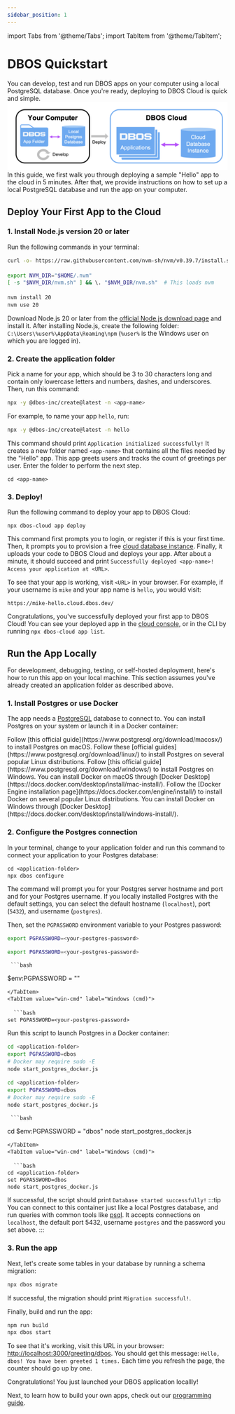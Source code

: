 ```yaml
---
sidebar_position: 1
---
```


import Tabs from '@theme/Tabs';
import TabItem from '@theme/TabItem';

# DBOS Quickstart

You can develop, test and run DBOS apps on your computer using a local PostgreSQL database. Once you're ready, deploying to DBOS Cloud is quick and simple.
![DBOS Development and Deployment Model](./assets/quickstart-diagram.png)
In this guide, we first walk you through deploying a sample "Hello" app to the cloud in 5 minutes. After that, we provide instructions on how to set up a local PostgreSQL database and run the app on your computer.

## Deploy Your First App to the Cloud

### 1. Install Node.js version 20 or later

<Tabs groupId="operating-systems">
<TabItem value="maclinux" label="macOS or Linux">
   Run the following commands in your terminal:

   ```bash
curl -o- https://raw.githubusercontent.com/nvm-sh/nvm/v0.39.7/install.sh | bash

export NVM_DIR="$HOME/.nvm"
[ -s "$NVM_DIR/nvm.sh" ] && \. "$NVM_DIR/nvm.sh"  # This loads nvm

nvm install 20
nvm use 20
   ```
</TabItem>
<TabItem value="win-ps" label="Windows">

Download Node.js 20 or later from the [official Node.js download page](https://nodejs.org/en/download) and install it.
After installing Node.js, create the following folder: `C:\Users\%user%\AppData\Roaming\npm`
(`%user%` is the Windows user on which you are logged in).
</TabItem>
</Tabs>

### 2. Create the application folder

Pick a name for your app, which should be 3 to 30 characters long and contain only lowercase letters and numbers, dashes, and underscores. Then, run this command:

```bash
npx -y @dbos-inc/create@latest -n <app-name>
```

For example, to name your app `hello`, run:
   ```bash
npx -y @dbos-inc/create@latest -n hello
   ```

This command should print `Application initialized successfully!` It creates a new folder named `<app-name>` that contains all the files needed by the "Hello" app. This app greets users and tracks the count of greetings per user. Enter the folder to perform the next step.

```
cd <app-name>
```

### 3. Deploy!

Run the following command to deploy your app to DBOS Cloud:
```
npx dbos-cloud app deploy
```

This command first prompts you to login, or register if this is your first time. Then, it prompts you to provision a free [cloud database instance](../cloud-tutorials/database-management.md). Finally, it uploads your code to DBOS Cloud and deploys your app. After about a minute, it should succeed and print `Successfully deployed <app-name>! Access your application at <URL>`.

To see that your app is working, visit `<URL>` in your browser. For example, if your username is `mike` and your app name is `hello`, you would visit:
```
https://mike-hello.cloud.dbos.dev/
```

Congratulations, you've successfully deployed your first app to DBOS Cloud! You can see your deployed app in the [cloud console](https://console.dbos.dev/), or in the CLI by running `npx dbos-cloud app list`.


## Run the App Locally

For development, debugging, testing, or self-hosted deployment, here's how to run this app on your local machine. This section assumes you've already created an application folder as described above.

### 1. Install Postgres or use Docker

The app needs a [PostgreSQL](https://www.postgresql.org/) database to connect to. You can install Postgres on your system or launch it in a Docker container:

<Tabs groupId="postgres-or-docker">
   <TabItem value="postgres" label="Install Postgres Locally">
   <Tabs groupId="operating-systems">
      <TabItem value="mac" label="macOS">
         Follow [this official guide](https://www.postgresql.org/download/macosx/) to install Postgres on macOS.
      </TabItem>
      <TabItem value="linux" label="Linux">
         Follow these [official guides](https://www.postgresql.org/download/linux/) to install Postgres on several popular Linux distributions.
      </TabItem>
      <TabItem value="win-ps" label="Windows">
         Follow [this official guide](https://www.postgresql.org/download/windows/) to install Postgres on Windows.
      </TabItem>
   </Tabs>
   </TabItem>
   <TabItem value="docker" label="Launch Postgres with Docker">
   <Tabs groupId="operating-systems">
      <TabItem value="mac" label="macOS">
         You can install Docker on macOS through [Docker Desktop](https://docs.docker.com/desktop/install/mac-install/).
      </TabItem>
      <TabItem value="linux" label="Linux">
         Follow the [Docker Engine installation page](https://docs.docker.com/engine/install/) to install Docker on several popular Linux distributions.
      </TabItem>
      <TabItem value="win-ps" label="Windows">
         You can install Docker on Windows through [Docker Desktop](https://docs.docker.com/desktop/install/windows-install/).
      </TabItem>
   </Tabs>
   </TabItem>
</Tabs>


### 2. Configure the Postgres connection

<Tabs groupId="postgres-or-docker">
<TabItem value="postgres" label="Use Installed Postgres">

In your terminal, change to your application folder and run this command to connect your application to your Postgres database:

```
cd <application-folder>
npx dbos configure
```

The command will prompt you for your Postgres server hostname and port and for your Postgres username.
If you locally installed Postgres with the default settings, you can select the default hostname (`localhost`), port (`5432`), and username (`postgres`).

Then, set the `PGPASSWORD` environment variable to your Postgres password:

<Tabs groupId="operating-systems">
  <TabItem value="mac" label="macOS">
	  
   ```bash
export PGPASSWORD=<your-postgres-password>
   ```
  </TabItem>
    <TabItem value="linux" label="Linux">
	    
   ```bash
export PGPASSWORD=<your-postgres-password>
   ```
  </TabItem>
  <TabItem value="win-ps" label="Windows (PowerShell)">
  
     ```bash
$env:PGPASSWORD = "<your-postgres-password>"
   ```
  </TabItem>
  <TabItem value="win-cmd" label="Windows (cmd)">

     ```bash
set PGPASSWORD=<your-postgres-password>
   ```
  </TabItem>
</Tabs>

</TabItem>
<TabItem value="docker" label="Launch Postgres with Docker">

Run this script to launch Postgres in a Docker container:
<Tabs groupId="operating-systems">
  <TabItem value="mac" label="macOS">
	  
   ```bash
cd <application-folder>
export PGPASSWORD=dbos
# Docker may require sudo -E
node start_postgres_docker.js
   ```
  </TabItem>
    <TabItem value="linux" label="Linux">
	    
   ```bash
cd <application-folder>
export PGPASSWORD=dbos
# Docker may require sudo -E
node start_postgres_docker.js
   ```
  </TabItem>
  <TabItem value="win-ps" label="Windows (PowerShell)">
  
     ```bash
cd <application-folder>
$env:PGPASSWORD = "dbos"
node start_postgres_docker.js
   ```
  </TabItem>
  <TabItem value="win-cmd" label="Windows (cmd)">

     ```bash
cd <application-folder>
set PGPASSWORD=dbos
node start_postgres_docker.js
   ```
  </TabItem>
</Tabs>

If successful, the script should print `Database started successfully!`
:::tip
 You can connect to this container just like a local Postgres database, and run queries with common tools like [psql](https://www.postgresql.org/docs/current/app-psql.html). It accepts connections on `localhost`, the default port 5432, username `postgres` and the password you set above.
:::
</TabItem>
</Tabs>

### 3. Run the app

Next, let's create some tables in your database by running a schema migration:

   ```bash
npx dbos migrate
   ```

If successful, the migration should print `Migration successful!`.

Finally, build and run the app:

   ```bash
npm run build
npx dbos start
   ```

To see that it's working, visit this URL in your browser: [http://localhost:3000/greeting/dbos](http://localhost:3000/greeting/dbos).  You should get this message: `Hello, dbos! You have been greeted 1 times.` Each time you refresh the page, the counter should go up by one.

Congratulations!  You just launched your DBOS application locallly!

Next, to learn how to build your own apps, check out our [programming guide](./quickstart-programming.md).
